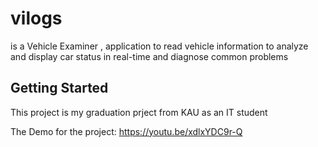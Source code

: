 # vilogs

is a Vehicle Examiner , application to read vehicle information to
analyze and display car status in real-time and diagnose common
problems

## Getting Started

This project is my graduation prject from KAU as an IT student 

The Demo for the project: https://youtu.be/xdlxYDC9r-Q


